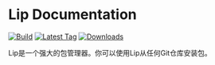 # Lip Documentation

[![Build](https://img.shields.io/github/actions/workflow/status/LiteLDev/Lip/build.yml?style=for-the-badge)](https://github.com/LiteLDev/Lip/actions)
[![Latest Tag](https://img.shields.io/github/v/tag/LiteLDev/Lip?label=LATEST%20TAG&style=for-the-badge)](https://github.com/LiteLDev/Lip/releases/latest)
[![Downloads](https://img.shields.io/github/downloads/LiteLDev/Lip/latest/total?style=for-the-badge)](https://github.com/LiteLDev/Lip/releases/latest)

Lip是一个强大的包管理器。你可以使用Lip从任何Git仓库安装包。